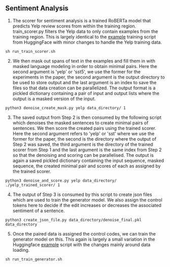 ## Sentiment Analysis

1. The scorer for sentiment analysis is a trained RoBERTa model that predicts Yelp review scores from within the training region. train\_scorer.py filters the Yelp data to only contain examples from the training region. This is largely identical to the [example](https://github.com/huggingface/transformers/blob/main/examples/pytorch/text-classification/run_glue.py) training script from HuggingFace with minor changes to handle the Yelp training data.
```
sh run_train_scorer.sh
```
2. We then mask out spans of text in the examples and fill them in with masked language modeling in order to obtain minimal pairs. Here the second argument is 'yelp' or 'sst5', we use the former for the experiments in the paper, the second argument is the output directory to be used to store output and the last argument is an index to save the files so that data creation can be parallelized. The output format is a pickled dictionary containing a pair of input and output lists where the output is a masked version of the input.  
```
python3 denoise_create_mask.py yelp data_directory/ 1 
```
3. The saved output from Step 2 is then consumed by the following script which denoises the masked sentences to create minimal pairs of sentences. We then score the created pairs using the trained scorer. Here the second argument refers to 'yelp' or 'sst' where we use the former for the paper, the second is the directory where the output of Step 2 was saved, the third argument is the directory of the trained scorer from Step 1 and the last argument is the same index from Step 2 so that the denoising and scoring can be parallelised. The output is again a saved pickled dictionary containing the input sequence, masked sequence, the created minimal pair and scores of each as assigned by the trained scorer.  
```
python3 denoise_and_score.py yelp data_directory/ ./yelp_trained_scorer/ 1
```
4. The output of Step 3 is consumed by this script to create json files which are used to train the generator model. We also assign the control tokens here to decide if the edit increases or decreases the associated sentiment of a sentence. 
```
python3 create_json_file.py data_directory/denoise_final.pkl data_directory 
```
5. Once the paired data is assigned the control codes, we can train the generator model on this. This again is largely a small variation in the Huggingface [example](https://github.com/huggingface/transformers/blob/main/examples/pytorch/translation/run_translation.py) script with the changes mainly around data loading. 
```
sh run_train_generator.sh
```
